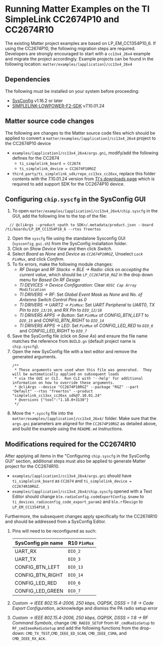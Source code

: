 # Running Matter Examples on the TI SimpleLink CC2674P10 and CC2674R10

The existing Matter project examples are based on LP_EM_CC1354P10_6. If using
the CC2674P10, the following migration steps are required. Developers are
strongly encouraged to start with a `cc13x4_26x4` example and migrate the
project accordingly. Example projects can be found in the following location:
`matter/examples/[application]/cc13x4_26x4`

## Dependencies

The following must be installed on your system before proceeding:

-   [SysConfig](https://www.ti.com/tool/SYSCONFIG) v1.16.2 or later
-   [SIMPLELINK-LOWPOWER-F2-SDK](https://www.ti.com/tool/SIMPLELINK-LOWPOWER-SDK)
    v7.10.01.24

## Matter source code changes

The following are changes to the Matter source code files which should be
applied to convert a `matter/examples/[application]/cc13x4_26x4` project to the
CC2674P10 device

-   `examples/[application]/cc13x4_26x4/args.gni`, modify/add the following
    defines for the CC2674
    -   `ti_simplelink_board = CC2674`
    -   `ti_simplelink_device = CC2674P10RGZ`
-   `third_party/ti_simplelink_sdk/repo_cc13xx_cc26xx`, replace this folder
    contents with the 7.10.01.24 version from
    [TI's downloads page](https://www.ti.com/tool/download/SIMPLELINK-LOWPOWER-F2-SDK/7.10.01.24)
    which is required to add support SDK for the CC2674P10 device.

## Configuring `chip.syscfg` in the SysConfig GUI

1. To open `matter/examples/[application]/cc13x4_26x4/chip.syscfg` in the GUI,
   add the following line to the top of the file:

```
  // @cliArgs --product <path to SDK>/.metadata/product.json --board /ti/boards/LP_EM_CC1354P10_6 --rtos freertos
```

2. Open the `syscfg` file using the standalone Sysconfig GUI
   (`sysconfig_gui.sh`) from the SysConfig installation folder.
3. Click on _Show Device View_ and then click _Switch_.
4. Select _Board_ as _None_ and _Device_ as _`CC2674P10RGZ`_, Unselect
   _`Lock PinMux`_, and click _Confirm_.
5. To fix errors, make the following module changes:
    - _RF Design_ and _RF Stacks -> BLE -> Radio_: click on _accepting the
      current value_, which should be _`LP_CC2674P10_RGZ`_ in the drop down menu
      for _Based On RF Design_
    - _TI DEVICES -> Device Configuration_: Clear
      _`XOSC Cap Array Modification`_
    - _TI DRIVERS -> RF_: Set _Global Event Mask_ as _None_ and _No. of Antenna
      Switch Control Pins_ as _0_
    - _TI DRIVERS -> UART2 -> `PinMux`_: Set _UART Peripheral_ to _UART0_, _TX
      Pin_ to _`DIO_13/19`_, and _RX Pin_ to _`DIO_12/18`_
    - _TI DRIVERS APPS -> Button_: Set _`PinMux`_ of _CONFIG_BTN_LEFT_ to
      _`DIO_15`_ and _CONFIG_BTN_RIGHT_ to _`DIO_14`_
    - _TI DRIVERS APPS -> LED_: Set _`PinMux`_ of _CONFIG_LED_RED_ to _`DIO_6`_
      and _CONFIG_LED_RIGHT_ to _`DIO_7`_
6. Save the SysConfig file (click on _Save As_) and ensure the file name matches
   the reference from `BUILD.gn` (default project name is `chip.syscfg`).
7. Open the new SysConfig file with a text editor and remove the generated
   arguments.
    ```
    /**
     * These arguments were used when this file was generated.  They will be automatically applied on subsequent loads
     * via the GUI or CLI.  Run CLI with '--help' for additional information on how to override these arguments.
     * @cliArgs --device "CC2674P10RGZ" --package "RGZ" --part "Default" --rtos "freertos" --product "simplelink_cc13xx_cc26xx_sdk@7.10.01.24"
     * @versions {"tool":"1.18.0+3130"}
     */
    ```
8. Move the `*.syscfg` file into the
   `matter/examples/[application]/cc13x4_26x4/` folder. Make sure that the
   `args.gni` parameters are aligned for the `CC2674P10RGZ` as detailed above,
   and build the example using the `README.md` instructions.

## Modifications required for the CC2674R10

After applying all items in the "Configuring `chip.syscfg` in the SysConfig GUI"
section, additional steps must also be applied to generate Matter project for
the CC2674R10.

-   `examples/[application]/cc13x4_26x4/args.gni` should have
    `ti_simplelink_board` as `CC2674` and `ti_simplelink_device = CC2674R10RGZ`.
-   `examples/[application]/cc13x4_26x4/chip.syscfg` opened with a Text Editor
    should change `ble.radioConfig.codeExportConfig.$name` to
    `ti_devices_radioconfig_code_export_param2` and `ble.rfDesign` to
    `LP_EM_CC1354P10_1`

Furthermore, the subsequent changes apply specifically for the CC2674R10 and
should be addressed from a SysConfig Editor.

1. Pins will need to be reconfigured as such:

    | SysConfig pin name | R10 `PinMux` |
    | ------------------ | ------------ |
    | UART_RX            | `DIO_2`      |
    | UART_TX            | `DIO_3`      |
    | CONFIG_BTN_LEFT    | `DIO_13`     |
    | CONFIG_BTN_RIGHT   | `DIO_14`     |
    | CONFIG_LED_RED     | `DIO_6`      |
    | CONFIG_LED_GREEN   | `DIO_7`      |

2. _Custom -> IEEE 802.15.4-2006, 250 kbps, OQPSK, DSSS = 1:8 -> Code Export
   Configuration_, acknowledge and dismiss the PA radio setup error
3. _Custom -> IEEE 802.15.4-2006, 250 kbps, OQPSK, DSSS = 1:8 -> RF Command
   Symbols_, change `CMD_RADIO_SETUP` from `RF_cmdRadioSetup` to
   `RF_cmdIeeeRadioSetup` and add the following functions from the drop-down:
   `CMD_TX_TEST`,`CMD_IEEE_ED_SCAN`, `CMD_IEEE_CSMA`, and `CMD_IEEE_RX_ACK`.